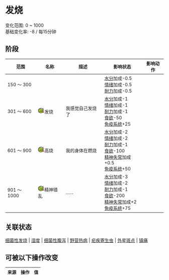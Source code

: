 # 发烧  
变化范围: 0 ~ 1000  
基础变化率: -8 / 每15分钟  
## 阶段  
范围  |  名称  |  描述  |  影响状态  |  影响动作  
----  |  ----  |  ----  |  ----  |  ----  
150 ～ 300  |    |    |  [水分](Hydration.md)加成-0.5<br>[情绪](Morale.md)加成-0.5<br>[耐力](Stamina.md)加成-0.5  |    
301 ～ 600  |  <img decoding="async" src="Sprite/Fever.png" style="width:20px;">发烧  |  我感觉自己发烧了  |  [水分](Hydration.md)加成-1<br>[情绪](Morale.md)加成-1<br>[耐力](Stamina.md)加成-1<br>[食欲](Appetite.md)-50<br>[免疫系统](ImmuneSystem.md)+25  |    
601 ～ 900  |  <img decoding="async" src="Sprite/Fever.png" style="width:20px;">高烧  |  我的身体在燃烧  |  [水分](Hydration.md)加成-2<br>[情绪](Morale.md)加成-2<br>[耐力](Stamina.md)加成-1<br>[食欲](Appetite.md)-100<br>[精神失常](MindState.md)加成+0.5<br>[免疫系统](ImmuneSystem.md)+50  |    
901 ～ 1000  |  <img decoding="async" src="Sprite/Fever.png" style="width:20px;">精神错乱  |  ……  |  [水分](Hydration.md)加成-3<br>[情绪](Morale.md)加成-2<br>[耐力](Stamina.md)加成-1<br>[食欲](Appetite.md)-200<br>[精神失常](MindState.md)加成+2<br>[免疫系统](ImmuneSystem.md)+75  |    
## 关联状态  
[细菌性发烧](BacteriaFever.md)  |  [湿度](Wetness.md)  |  [细菌性腹泻](BacteriaDiarrhoea.md)  |  [野营热病](BacteriaTyphus.md)  |  [疟疾寄生虫](ParasiteMalaria.md)  |  [外星斑点](AlienSpots.md)  |  [镇痛](Analgesia.md)  
## 可被以下操作改变  
来源  |  操作  |  值  
----  |  ----  |  ----  
